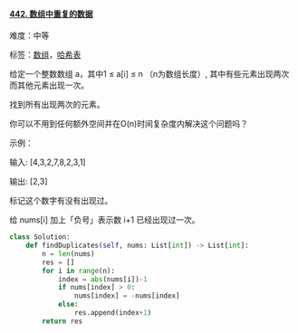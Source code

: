 #### [442. 数组中重复的数据](https://leetcode-cn.com/problems/find-all-duplicates-in-an-array/)

难度：中等

标签：[数组](../原理/数组.md)，[哈希表](../原理/哈希表.md)

给定一个整数数组 a，其中1 ≤ a[i] ≤ n （n为数组长度）, 其中有些元素出现两次而其他元素出现一次。

找到所有出现两次的元素。

你可以不用到任何额外空间并在O(n)时间复杂度内解决这个问题吗？

示例：

输入:
[4,3,2,7,8,2,3,1]

输出:
[2,3]



标记这个数字有没有出现过。

给 nums[i] 加上「负号」表示数 i+1 已经出现过一次。
```python
class Solution:
    def findDuplicates(self, nums: List[int]) -> List[int]:
        n = len(nums)
        res = []
        for i in range(n):
            index = abs(nums[i])-1
            if nums[index] > 0:
                nums[index] = -nums[index]
            else:
                res.append(index+1)
        return res
```

